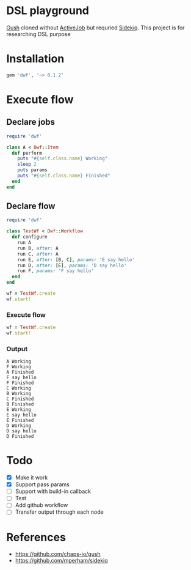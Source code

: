 # DSL playground
[Gush](https://github.com/chaps-io/gush) cloned without [ActiveJob](https://guides.rubyonrails.org/active_job_basics.html) but requried [Sidekiq](https://github.com/mperham/sidekiq). This project is for researching DSL purpose

# Installation
```ruby
gem 'dwf', '~> 0.1.2'
```
# Execute flow
## Declare jobs

```ruby
require 'dwf'

class A < Dwf::Item
  def perform
    puts "#{self.class.name} Working"
    sleep 2
    puts params
    puts "#{self.class.name} Finished"
  end
end
```

## Declare flow
```ruby
require 'dwf'

class TestWf < Dwf::Workflow
  def configure
    run A
    run B, after: A
    run C, after: A
    run E, after: [B, C], params: 'E say hello'
    run D, after: [E], params: 'D say hello'
    run F, params: 'F say hello'
  end
end

wf = TestWf.create
wf.start!

```

### Execute flow
```ruby
wf = TestWf.create
wf.start!
```

### Output
```
A Working
F Working
A Finished
F say hello
F Finished
C Working
B Working
C Finished
B Finished
E Working
E say hello
E Finished
D Working
D say hello
D Finished
```

# Todo
- [x] Make it work
- [x] Support pass params
- [ ] Support with build-in callback
- [ ] Test
- [ ] Add github workflow
- [ ] Transfer output through each node

# References
- https://github.com/chaps-io/gush
- https://github.com/mperham/sidekiq
